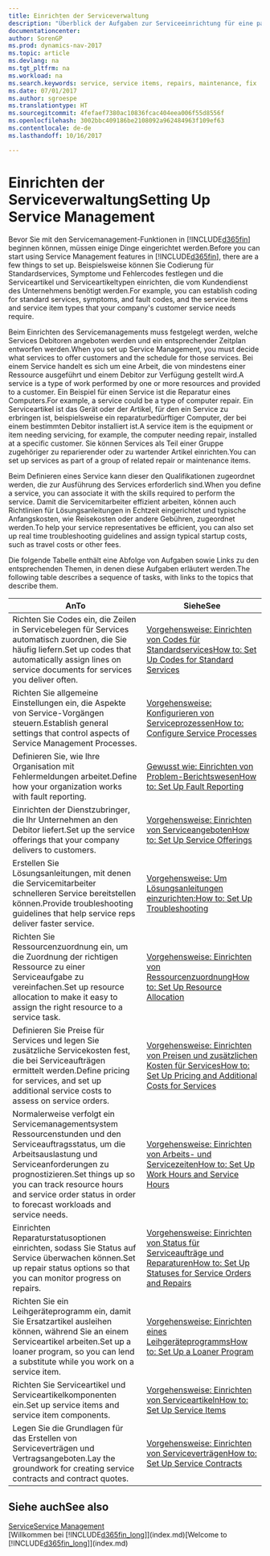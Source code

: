 ```yaml
---
title: Einrichten der Serviceverwaltung
description: "Überblick der Aufgaben zur Serviceeinrichtung für eine passende Serviceverwaltungsmethode für Ihre Organisation."
documentationcenter: 
author: SorenGP
ms.prod: dynamics-nav-2017
ms.topic: article
ms.devlang: na
ms.tgt_pltfrm: na
ms.workload: na
ms.search.keywords: service, service items, repairs, maintenance, fix
ms.date: 07/01/2017
ms.author: sgroespe
ms.translationtype: HT
ms.sourcegitcommit: 4fefaef7380ac10836fcac404eea006f55d8556f
ms.openlocfilehash: 3002bbc409186be2108092a962484963f109ef63
ms.contentlocale: de-de
ms.lasthandoff: 10/16/2017

---
```


# <a name="setting-up-service-management"></a><span data-ttu-id="c8c56-103">Einrichten der Serviceverwaltung</span><span class="sxs-lookup"><span data-stu-id="c8c56-103">Setting Up Service Management</span></span>
<span data-ttu-id="c8c56-104">Bevor Sie mit den Servicemanagement-Funktionen in [!INCLUDE[d365fin](includes/d365fin_md.md)] beginnen können, müssen einige Dinge eingerichtet werden.</span><span class="sxs-lookup"><span data-stu-id="c8c56-104">Before you can start using Service Management features in [!INCLUDE[d365fin](includes/d365fin_md.md)], there are a few things to set up.</span></span> <span data-ttu-id="c8c56-105">Beispielsweise können Sie Codierung für Standardservices, Symptome und Fehlercodes festlegen und die Serviceartikel und Serviceartikeltypen einrichten, die vom Kundendienst des Unternehmens benötigt werden.</span><span class="sxs-lookup"><span data-stu-id="c8c56-105">For example, you can establish coding for standard services, symptoms, and fault codes, and the service items and service item types that your company's customer service needs require.</span></span>  

<span data-ttu-id="c8c56-106">Beim Einrichten des Servicemanagements muss festgelegt werden, welche Services Debitoren angeboten werden und ein entsprechender Zeitplan entworfen werden.</span><span class="sxs-lookup"><span data-stu-id="c8c56-106">When you set up Service Management, you must decide what services to offer customers and the schedule for those services.</span></span> <span data-ttu-id="c8c56-107">Bei einem Service handelt es sich um eine Arbeit, die von mindestens einer Ressource ausgeführt und einem Debitor zur Verfügung gestellt wird.</span><span class="sxs-lookup"><span data-stu-id="c8c56-107">A service is a type of work performed by one or more resources and provided to a customer.</span></span> <span data-ttu-id="c8c56-108">Ein Beispiel für einen Service ist die Reparatur eines Computers.</span><span class="sxs-lookup"><span data-stu-id="c8c56-108">For example, a service could be a type of computer repair.</span></span> <span data-ttu-id="c8c56-109">Ein Serviceartikel ist das Gerät oder der Artikel, für den ein Service zu erbringen ist, beispielsweise ein reparaturbedürftiger Computer, der bei einem bestimmten Debitor installiert ist.</span><span class="sxs-lookup"><span data-stu-id="c8c56-109">A service item is the equipment or item needing servicing, for example, the computer needing repair, installed at a specific customer.</span></span> <span data-ttu-id="c8c56-110">Sie können Services als Teil einer Gruppe zugehöriger zu reparierender oder zu wartender Artikel einrichten.</span><span class="sxs-lookup"><span data-stu-id="c8c56-110">You can set up services as part of a group of related repair or maintenance items.</span></span>  
  
<span data-ttu-id="c8c56-111">Beim Definieren eines Service kann dieser den Qualifikationen zugeordnet werden, die zur Ausführung des Services erforderlich sind.</span><span class="sxs-lookup"><span data-stu-id="c8c56-111">When you define a service, you can associate it with the skills required to perform the service.</span></span> <span data-ttu-id="c8c56-112">Damit die Servicemitarbeiter effizient arbeiten, können auch Richtlinien für Lösungsanleitungen in Echtzeit eingerichtet und typische Anfangskosten, wie Reisekosten oder andere Gebühren, zugeordnet werden.</span><span class="sxs-lookup"><span data-stu-id="c8c56-112">To help your service representatives be efficient, you can also set up real time troubleshooting guidelines and assign typical startup costs, such as travel costs or other fees.</span></span>  

<span data-ttu-id="c8c56-113">Die folgende Tabelle enthält eine Abfolge von Aufgaben sowie Links zu den entsprechenden Themen, in denen diese Aufgaben erläutert werden.</span><span class="sxs-lookup"><span data-stu-id="c8c56-113">The following table describes a sequence of tasks, with links to the topics that describe them.</span></span>  
  
| <span data-ttu-id="c8c56-114">An</span><span class="sxs-lookup"><span data-stu-id="c8c56-114">To</span></span> | <span data-ttu-id="c8c56-115">Siehe</span><span class="sxs-lookup"><span data-stu-id="c8c56-115">See</span></span> |
| --- | --- |
| <span data-ttu-id="c8c56-116">Richten Sie Codes ein, die Zeilen in Servicebelegen für Services automatisch zuordnen, die Sie häufig liefern.</span><span class="sxs-lookup"><span data-stu-id="c8c56-116">Set up codes that automatically assign lines on service documents for services you deliver often.</span></span> |[<span data-ttu-id="c8c56-117">Vorgehensweise: Einrichten von Codes für Standardservices</span><span class="sxs-lookup"><span data-stu-id="c8c56-117">How to: Set Up Codes for Standard Services</span></span>](service-how-setup-service-coding.md)|
| <span data-ttu-id="c8c56-118">Richten Sie allgemeine Einstellungen ein, die Aspekte von Service-Vorgängen steuern.</span><span class="sxs-lookup"><span data-stu-id="c8c56-118">Establish general settings that control aspects of Service Management Processes.</span></span>|[<span data-ttu-id="c8c56-119">Vorgehensweise: Konfigurieren von Serviceprozessen</span><span class="sxs-lookup"><span data-stu-id="c8c56-119">How to: Configure Service Processes</span></span>](service-setup-service-processes.md)|
| <span data-ttu-id="c8c56-120">Definieren Sie, wie Ihre Organisation mit Fehlermeldungen arbeitet.</span><span class="sxs-lookup"><span data-stu-id="c8c56-120">Define how your organization works with fault reporting.</span></span> |[<span data-ttu-id="c8c56-121">Gewusst wie: Einrichten von Problem-Berichtswesen</span><span class="sxs-lookup"><span data-stu-id="c8c56-121">How to: Set Up Fault Reporting</span></span>](service-how-setup-fault-reporting.md) |
| <span data-ttu-id="c8c56-122">Einrichten der Dienstzubringer, die Ihr Unternehmen an den Debitor liefert.</span><span class="sxs-lookup"><span data-stu-id="c8c56-122">Set up the service offerings that your company delivers to customers.</span></span>|[<span data-ttu-id="c8c56-123">Vorgehensweise: Einrichten von Serviceangeboten</span><span class="sxs-lookup"><span data-stu-id="c8c56-123">How to: Set Up Service Offerings</span></span>](service-how-setup-service-offerings.md)|
| <span data-ttu-id="c8c56-124">Erstellen Sie Lösungsanleitungen, mit denen die Servicemitarbeiter schnelleren Service bereitstellen können.</span><span class="sxs-lookup"><span data-stu-id="c8c56-124">Provide troubleshooting guidelines that help service reps deliver faster service.</span></span> |[<span data-ttu-id="c8c56-125">Vorgehensweise: Um Lösungsanleitungen einzurichten:</span><span class="sxs-lookup"><span data-stu-id="c8c56-125">How to: Set Up Troubleshooting</span></span>](service-how-setup-troubleshooting.md) |
| <span data-ttu-id="c8c56-126">Richten Sie Ressourcenzuordnung ein, um die Zuordnung der richtigen Ressource zu einer Serviceaufgabe zu vereinfachen.</span><span class="sxs-lookup"><span data-stu-id="c8c56-126">Set up resource allocation to make it easy to assign the right resource to a service task.</span></span> |[<span data-ttu-id="c8c56-127">Vorgehensweise: Einrichten von Ressourcenzuordnung</span><span class="sxs-lookup"><span data-stu-id="c8c56-127">How to: Set Up Resource Allocation</span></span>](service-how-setup-resource-allocation.md) |
| <span data-ttu-id="c8c56-128">Definieren Sie Preise für Services und legen Sie zusätzliche Servicekosten fest, die bei Serviceaufträgen ermittelt werden.</span><span class="sxs-lookup"><span data-stu-id="c8c56-128">Define pricing for services, and set up additional service costs to assess on service orders.</span></span> |[<span data-ttu-id="c8c56-129">Vorgehensweise: Einrichten von Preisen und zusätzlichen Kosten für Services</span><span class="sxs-lookup"><span data-stu-id="c8c56-129">How to: Set Up Pricing and Additional Costs for Services</span></span>](service-how-setup-service-costs-pricing.md)|
| <span data-ttu-id="c8c56-130">Normalerweise verfolgt ein Servicemanagementsystem Ressourcenstunden und den Serviceauftragsstatus, um die Arbeitsauslastung und Serviceanforderungen zu prognostizieren.</span><span class="sxs-lookup"><span data-stu-id="c8c56-130">Set things up so you can track resource hours and service order status in order to forecast workloads and service needs.</span></span>|[<span data-ttu-id="c8c56-131">Vorgehensweise: Einrichten von Arbeits- und Servicezeiten</span><span class="sxs-lookup"><span data-stu-id="c8c56-131">How to: Set Up Work Hours and Service Hours</span></span>](service-how-setup-work-service-hours.md)|
| <span data-ttu-id="c8c56-132">Einrichten Reparaturstatusoptionen einrichten, sodass Sie Status auf Service überwachen können.</span><span class="sxs-lookup"><span data-stu-id="c8c56-132">Set up repair status options so that you can monitor progress on repairs.</span></span> | [<span data-ttu-id="c8c56-133">Vorgehensweise: Einrichten von Status für Serviceaufträge und Reparaturen</span><span class="sxs-lookup"><span data-stu-id="c8c56-133">How to: Set Up Statuses for Service Orders and Repairs</span></span>](service-order-repair-status.md)|
| <span data-ttu-id="c8c56-134">Richten Sie ein Leihgeräteprogramm ein, damit Sie Ersatzartikel ausleihen können, während Sie an einem Serviceartikel arbeiten.</span><span class="sxs-lookup"><span data-stu-id="c8c56-134">Set up a loaner program, so you can lend a substitute while you work on a service item.</span></span> |[<span data-ttu-id="c8c56-135">Vorgehensweise: Einrichten eines Leihgeräteprogramms</span><span class="sxs-lookup"><span data-stu-id="c8c56-135">How to: Set Up a Loaner Program</span></span>](service-how-setup-loaner-program.md) |
| <span data-ttu-id="c8c56-136">Richten Sie Serviceartikel und Serviceartikelkomponenten ein.</span><span class="sxs-lookup"><span data-stu-id="c8c56-136">Set up service items and service item components.</span></span> |[<span data-ttu-id="c8c56-137">Vorgehensweise: Einrichten von Serviceartikeln</span><span class="sxs-lookup"><span data-stu-id="c8c56-137">How to: Set Up Service Items</span></span>](service-how-setup-service-items.md) |
| <span data-ttu-id="c8c56-138">Legen Sie die Grundlagen für das Erstellen von Serviceverträgen und Vertragsangeboten.</span><span class="sxs-lookup"><span data-stu-id="c8c56-138">Lay the groundwork for creating service contracts and contract quotes.</span></span> |[<span data-ttu-id="c8c56-139">Vorgehensweise: Einrichten von Serviceverträgen</span><span class="sxs-lookup"><span data-stu-id="c8c56-139">How to: Set Up Service Contracts</span></span>](service-how-setup-service-contracts.md) |

## <a name="see-also"></a><span data-ttu-id="c8c56-140">Siehe auch</span><span class="sxs-lookup"><span data-stu-id="c8c56-140">See also</span></span>
[<span data-ttu-id="c8c56-141">Service</span><span class="sxs-lookup"><span data-stu-id="c8c56-141">Service Management</span></span>](service-service.md)  
<span data-ttu-id="c8c56-142">[Willkommen bei [!INCLUDE[d365fin_long](includes/d365fin_long_md.md)]](index.md)</span><span class="sxs-lookup"><span data-stu-id="c8c56-142">[Welcome to [!INCLUDE[d365fin_long](includes/d365fin_long_md.md)]](index.md)</span></span>  

